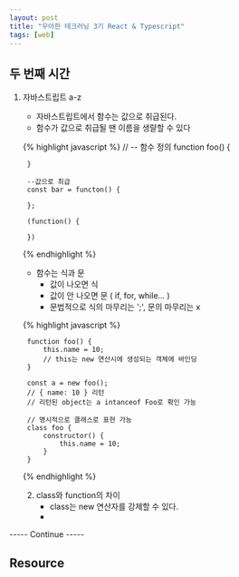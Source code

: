 ```yaml
---
layout: post
title: "우아한 테크러닝 3기 React & Typescript"
tags: [web]
---
```


##  두 번째 시간
1. 자바스트립트 a-z
    - 자바스트립트에서 함수는 값으로 취급된다.
    - 함수가 값으로 취급될 땐 이름을 생랼할 수 있다
    
    {% highlight javascript %}
        // -- 함수 정의
        function foo() {
        
        }
        
        --값으로 최급
        const bar = functon() {
            
        };
        
        (function() {
        
        })
        
    {% endhighlight %}
    
    - 함수는 식과 문
        - 값이 나오면 식
        - 값이 안 나오면 문 ( if, for, while... )
        - 문법적으로 식의 마무리는 ';', 문의 마무리는 x
        
    {% highlight javascript %}
    
        function foo() {
            this.name = 10;
            // this는 new 연산시에 생성되는 객체에 바인딩
        }
        
        const a = new foo();
        // { name: 10 } 리턴
        // 리턴된 object는 a intanceof Foo로 확인 가능
        
        // 명시적으로 클래스로 표현 가능
        class foo {
            constructor() {
                this.name = 10;
            }
        }
        
    {% endhighlight %}
    
    2. class와 function의 차이
        - class는 new 연산자를 강제할 수 있다.
        - 


----- Continue -----

## Resource

